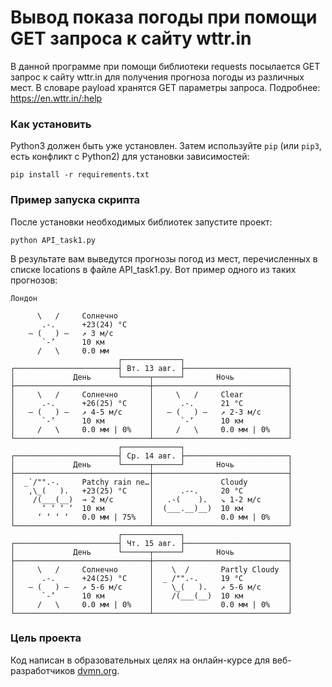 # Вывод показа погоды при помощи GET запроса к сайту wttr.in

В данной программе при помощи библиотеки requests посылается GET запрос к сайту wttr.in для получения прогноза погоды из различных мест.
В словаре payload хранятся GET параметры запроса. Подробнее: https://en.wttr.in/:help

### Как установить

Python3 должен быть уже установлен. 
Затем используйте `pip` (или `pip3`, есть конфликт с Python2) для установки зависимостей:
```
pip install -r requirements.txt
```

### Пример запуска скрипта

После установки необходимых библиотек запустите проект:
```
python API_task1.py
```
В результате вам выведутся прогнозы погод из мест, перечисленных в списке locations в файле API_task1.py. Вот пример одного из таких прогнозов:
```
Лондон

      \   /     Солнечно
       .-.      +23(24) °C
    ― (   ) ―   ↗ 3 м/c
       `-’      10 км
      /   \     0.0 мм
                        ┌─────────────┐
┌───────────────────────┤ Вт. 13 авг. ├───────────────────────┐
│             День      └──────┬──────┘       Ночь            │
├──────────────────────────────┼──────────────────────────────┤
│     \   /     Солнечно       │     \   /     Clear          │
│      .-.      +26(25) °C     │      .-.      21 °C          │
│   ― (   ) ―   ↗ 4-5 м/c      │   ― (   ) ―   ↗ 2-3 м/c      │
│      `-’      10 км          │      `-’      10 км          │
│     /   \     0.0 мм | 0%    │     /   \     0.0 мм | 0%    │
└──────────────────────────────┴──────────────────────────────┘
                        ┌─────────────┐
┌───────────────────────┤ Ср. 14 авг. ├───────────────────────┐
│             День      └──────┬──────┘       Ночь            │
├──────────────────────────────┼──────────────────────────────┤
│  _`/"".-.     Patchy rain ne…│               Cloudy         │
│   ,\_(   ).   +23(25) °C     │      .--.     20 °C          │
│    /(___(__)  → 2 м/c        │   .-(    ).   ↘ 1-2 м/c      │
│      ‘ ‘ ‘ ‘  10 км          │  (___.__)__)  10 км          │
│     ‘ ‘ ‘ ‘   0.0 мм | 75%   │               0.0 мм | 0%    │
└──────────────────────────────┴──────────────────────────────┘
                        ┌─────────────┐
┌───────────────────────┤ Чт. 15 авг. ├───────────────────────┐
│             День      └──────┬──────┘       Ночь            │
├──────────────────────────────┼──────────────────────────────┤
│     \   /     Солнечно       │    \  /       Partly Cloudy  │
│      .-.      +24(25) °C     │  _ /"".-.     19 °C          │
│   ― (   ) ―   ↗ 5-6 м/c      │    \_(   ).   ↗ 5-6 м/c      │
│      `-’      10 км          │    /(___(__)  10 км          │
│     /   \     0.0 мм | 0%    │               0.0 мм | 0%    │
└──────────────────────────────┴──────────────────────────────┘
```

### Цель проекта

Код написан в образовательных целях на онлайн-курсе для веб-разработчиков [dvmn.org](https://dvmn.org/).
